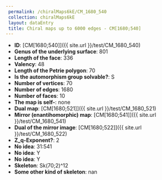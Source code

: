 ```yaml
--- 
 permalink: /chiralMaps6kE/CM_1680_540 
 collection: chiralMaps6kE
 layout: dataEntry
 title: Chiral maps up to 6000 edges - CM[1680;540]
---
```


- **ID**: [CM[1680;540]]({{ site.url }}/test/CM_1680_540)
- **Genus of the underlying surface**: 801
- **Length of the face**: 336
- **Valency**: 48
- **Length of the Petrie polygon**: 70
- **Is the automorphism group solvable?**: S
- **Number of vertices**: 70
- **Number of edges**: 1680
- **Number of faces**: 10
- **The map is self-**: none
- **Dual map**: [CM[1680;521]]({{ site.url }}/test/CM_1680_521)
- **Mirror (enantihomorphic) map**: [CM[1680;541]]({{ site.url }}/test/CM_1680_541)
- **Dual of the mirror image**: [CM[1680;522]]({{ site.url }}/test/CM_1680_522)
- **Z_q-Exponent?**: 2
- **No idea**:  31:541
- **No idea**: Y
- **No idea**: Y
- **Skeleton**: Sk(70;2)^12
- **Some other kind of skeleton**: nan
